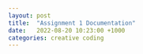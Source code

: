```yaml
---
layout: post
title:  "Assignment 1 Documentation"
date:   2022-08-20 10:23:00 +1000
categories: creative coding
---
```


